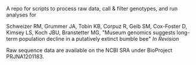 A repo for scripts to process raw data, call & filter genotypes, and run analyses for 

Schweizer RM, Grummer JA, Tobin KB, Corpuz R, Geib SM, Cox-Foster D, Kimsey LS, Koch JBU, Branstetter MG, "Museum genomics suggests long-term population decline in a putatively extinct bumble bee" *In Revision*

Raw sequence data are available on the NCBI SRA under BioProject PRJNA1201183. 
